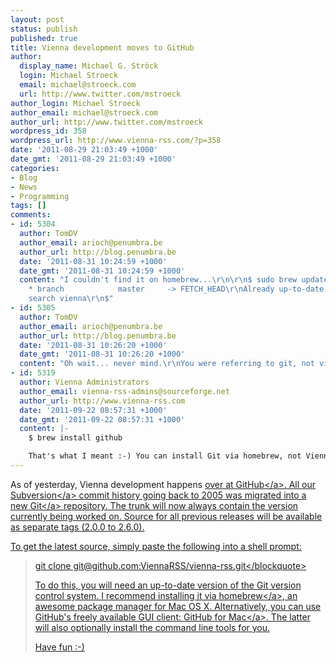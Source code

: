 ```yaml
---
layout: post
status: publish
published: true
title: Vienna development moves to GitHub
author:
  display_name: Michael G. Ströck
  login: Michael Stroeck
  email: michael@stroeck.com
  url: http://www.twitter.com/mstroeck
author_login: Michael Stroeck
author_email: michael@stroeck.com
author_url: http://www.twitter.com/mstroeck
wordpress_id: 358
wordpress_url: http://www.vienna-rss.com/?p=358
date: '2011-08-29 21:03:49 +1000'
date_gmt: '2011-08-29 21:03:49 +1000'
categories:
- Blog
- News
- Programming
tags: []
comments:
- id: 5304
  author: TomDV
  author_email: arioch@penumbra.be
  author_url: http://blog.penumbra.be
  date: '2011-08-31 10:24:59 +1000'
  date_gmt: '2011-08-31 10:24:59 +1000'
  content: "I couldn't find it on homebrew...\r\n\r\n$ sudo brew update\r\nFrom http:&#47;&#47;github.com&#47;mxcl&#47;homebrew\r\n
    * branch            master     -> FETCH_HEAD\r\nAlready up-to-date.\r\n$ brew
    search vienna\r\n$"
- id: 5305
  author: TomDV
  author_email: arioch@penumbra.be
  author_url: http://blog.penumbra.be
  date: '2011-08-31 10:26:20 +1000'
  date_gmt: '2011-08-31 10:26:20 +1000'
  content: "Oh wait... never mind.\r\nYou were referring to git, not vienna."
- id: 5319
  author: Vienna Administrators
  author_email: vienna-rss-admins@sourceforge.net
  author_url: http://www.vienna-rss.com
  date: '2011-09-22 08:57:31 +1000'
  date_gmt: '2011-09-22 08:57:31 +1000'
  content: |-
    $ brew install github

    That's what I meant :-) You can install Git via homebrew, not Vienna -)
---
```

<p>As of yesterday, Vienna development happens <a href="https:&#47;&#47;www.github.com&#47;viennarss&#47;vienna-rss">over at GitHub<&#47;a>. All our <a href="http:&#47;&#47;subversion.tigris.org&#47;">Subversion<&#47;a> commit history going back to 2005 was migrated into a new <a href="http:&#47;&#47;www.git-scm.com&#47;">Git<&#47;a> repository. The trunk will now always contain the version currently being worked on. Source for all previous releases will be available as separate tags (2.0.0 to 2.6.0). </p>
<p>To get the latest source, simply paste the following into a shell prompt: </p>
<blockquote><p>git clone git@github.com:ViennaRSS&#47;vienna-rss.git<&#47;blockquote></p>
<p>To do this, you will need an up-to-date version of the Git version control system. I recommend installing it via <a href="http:&#47;&#47;mxcl.github.com&#47;homebrew&#47;">homebrew<&#47;a>, an awesome package manager for Mac OS X. Alternatively, you can use GitHub's freely available GUI client: <a href="http:&#47;&#47;mac.github.com">GitHub for Mac<&#47;a>. The latter will also optionally install the command line tools for you.</p>
<p>Have fun :-)</p>
